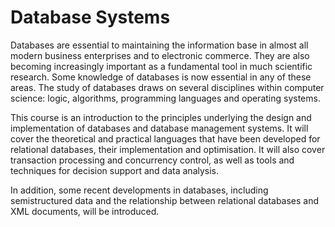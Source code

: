 # Database Systems

Databases are essential to maintaining the information base in almost all modern business enterprises and to electronic commerce. They are also becoming increasingly important as a fundamental tool in much scientific research. Some knowledge of databases is now essential in any of these areas. The study of databases draws on several disciplines within computer science: logic, algorithms, programming languages and operating systems.

This course is an introduction to the principles underlying the design and implementation of databases and database management systems. It will cover the theoretical and practical languages that have been developed for relational databases, their implementation and optimisation. It will also cover transaction processing and concurrency control, as well as tools and techniques for decision support and data analysis.

In addition, some recent developments in databases, including semistructured data and the relationship between relational databases and XML documents, will be introduced.
